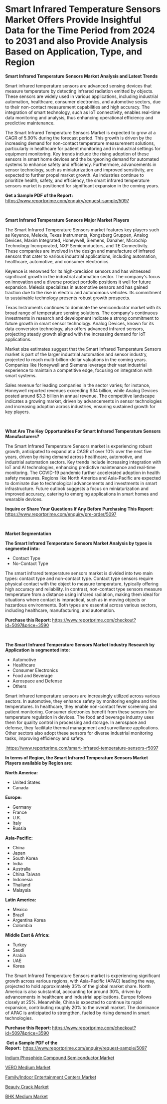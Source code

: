 <p><h1>Smart Infrared Temperature Sensors Market Offers Provide Insightful Data for the Time Period from 2024 to 2031 and also Provide Analysis Based on Application, Type, and Region</h1></p><p><strong>Smart Infrared Temperature Sensors Market Analysis and Latest Trends</strong></p>
<p><p>Smart infrared temperature sensors are advanced sensing devices that measure temperature by detecting infrared radiation emitted by objects. These sensors are widely used in various applications, including industrial automation, healthcare, consumer electronics, and automotive sectors, due to their non-contact measurement capabilities and high accuracy. The integration of smart technology, such as IoT connectivity, enables real-time data monitoring and analysis, thus enhancing operational efficiency and predictive maintenance.</p><p>The Smart Infrared Temperature Sensors Market is expected to grow at a CAGR of 5.90% during the forecast period. This growth is driven by the increasing demand for non-contact temperature measurement solutions, particularly in healthcare for patient monitoring and in industrial settings for equipment monitoring. Key trends include the rising adoption of these sensors in smart home devices and the burgeoning demand for automated systems to enhance safety and efficiency. Furthermore, advancements in sensor technology, such as miniaturization and improved sensitivity, are expected to further propel market growth. As industries continue to prioritize health, safety, and efficiency, the smart infrared temperature sensors market is positioned for significant expansion in the coming years.</p></p>
<p><strong>Get a Sample PDF of the Report:&nbsp;</strong> <a href="https://www.reportprime.com/enquiry/request-sample/5097">https://www.reportprime.com/enquiry/request-sample/5097</a></p>
<p>&nbsp;</p>
<p><strong>Smart Infrared Temperature Sensors Major Market Players</strong></p>
<p><p>The Smart Infrared Temperature Sensors market features key players such as Keyence, Melexis, Texas Instruments, Kongsberg Gruppen, Analog Devices, Maxim Integrated, Honeywell, Siemens, Danaher, Microchip Technology Incorporated, NXP Semiconductors, and TE Connectivity. These companies are involved in the design and manufacture of infrared sensors that cater to various industrial applications, including automation, healthcare, automotive, and consumer electronics.</p><p>Keyence is renowned for its high-precision sensors and has witnessed significant growth in the industrial automation sector. The company's focus on innovation and a diverse product portfolio positions it well for future expansion. Melexis specializes in automotive sensors and has gained traction due to the rise in electric and autonomous vehicles. Its commitment to sustainable technology presents robust growth prospects.</p><p>Texas Instruments continues to dominate the semiconductor market with its broad range of temperature sensing solutions. The company's continuous investments in research and development indicate a strong commitment to future growth in smart sensor technology. Analog Devices, known for its data conversion technology, also offers advanced infrared sensors, projecting steady growth aligned with the increasing demand for IoT applications.</p><p>Market size estimates suggest that the Smart Infrared Temperature Sensors market is part of the larger industrial automation and sensor industry, projected to reach multi-billion-dollar valuations in the coming years. Companies like Honeywell and Siemens leverage their vast industrial experience to maintain a competitive edge, focusing on integration with smart systems.</p><p>Sales revenue for leading companies in the sector varies; for instance, Honeywell reported revenues exceeding $34 billion, while Analog Devices posted around $3.3 billion in annual revenue. The competitive landscape indicates a growing market, driven by advancements in sensor technologies and increasing adoption across industries, ensuring sustained growth for key players.</p></p>
<p>&nbsp;</p>
<p><strong>What Are The Key Opportunities For Smart Infrared Temperature Sensors Manufacturers?</strong></p>
<p><p>The Smart Infrared Temperature Sensors market is experiencing robust growth, anticipated to expand at a CAGR of over 10% over the next five years, driven by rising demand across healthcare, automotive, and industrial automation sectors. Key trends include increasing integration with IoT and AI technologies, enhancing predictive maintenance and real-time monitoring. The COVID-19 pandemic further accelerated adoption in health safety measures. Regions like North America and Asia-Pacific are expected to dominate due to technological advancements and investments in smart infrastructure. Future outlook suggests a focus on miniaturization and improved accuracy, catering to emerging applications in smart homes and wearable devices.</p></p>
<p><strong>Inquire or Share Your Questions If Any Before Purchasing This Report:</strong> <a href="https://www.reportprime.com/enquiry/pre-order/5097">https://www.reportprime.com/enquiry/pre-order/5097</a></p>
<p>&nbsp;</p>
<p><strong>Market Segmentation</strong></p>
<p><strong>The Smart Infrared Temperature Sensors Market Analysis by types is segmented into:</strong></p>
<p><ul><li>Contact Type</li><li>No-Contact Type</li></ul></p>
<p><p>The smart infrared temperature sensors market is divided into two main types: contact type and non-contact type. Contact type sensors require physical contact with the object to measure temperature, typically offering high accuracy and reliability. In contrast, non-contact type sensors measure temperature from a distance using infrared radiation, making them ideal for situations where contact is impractical, such as in moving objects or hazardous environments. Both types are essential across various sectors, including healthcare, manufacturing, and automation.</p></p>
<p><strong>Purchase this Report:&nbsp;</strong><a href="https://www.reportprime.com/checkout?id=5097&price=3590">https://www.reportprime.com/checkout?id=5097&price=3590</a></p>
<p>&nbsp;</p>
<p><strong>The Smart Infrared Temperature Sensors Market Industry Research by Application is segmented into:</strong></p>
<p><ul><li>Automotive</li><li>Healthcare</li><li>Consumer Electronics</li><li>Food and Beverage</li><li>Aerospace and Defense</li><li>Others</li></ul></p>
<p><p>Smart infrared temperature sensors are increasingly utilized across various sectors. In automotive, they enhance safety by monitoring engine and tire temperatures. In healthcare, they enable non-contact fever screening and patient monitoring. Consumer electronics benefit from these sensors for temperature regulation in devices. The food and beverage industry uses them for quality control in processing and storage. In aerospace and defense, they facilitate thermal management and surveillance applications. Other sectors also adopt these sensors for diverse industrial monitoring tasks, improving efficiency and safety.</p></p>
<p><a href="https://www.reportprime.com/smart-infrared-temperature-sensors-r5097">&nbsp;https://www.reportprime.com/smart-infrared-temperature-sensors-r5097</a></p>
<p><strong>In terms of Region, the Smart Infrared Temperature Sensors Market Players available by Region are:</strong></p>
<p>
    <p> <strong> North America: </strong>
        <ul>
            <li>United States</li>
            <li>Canada</li>
        </ul>
        </p> 
    <p> <strong> Europe: </strong>
        <ul>
            <li>Germany</li>
            <li>France</li>
            <li>U.K.</li>
            <li>Italy</li>
            <li>Russia</li>
        </ul>
        </p> 
    <p> <strong> Asia-Pacific: </strong>
        <ul>
            <li>China</li>
            <li>Japan</li>
            <li>South Korea</li>
            <li>India</li>
            <li>Australia</li>
            <li>China Taiwan</li>
            <li>Indonesia</li>
            <li>Thailand</li>
            <li>Malaysia</li>
        </ul>
        </p> 
    <p> <strong> Latin America: </strong>
        <ul>
            <li>Mexico</li>
            <li>Brazil</li>
            <li>Argentina Korea</li>
            <li>Colombia</li>
        </ul>
        </p> 
    <p> <strong> Middle East & Africa: </strong>
        <ul>
            <li>Turkey</li>
            <li>Saudi</li>
            <li>Arabia</li>
            <li>UAE</li>
            <li>Korea</li>
        </ul>
    </p>
    </p>
<p><p>The Smart Infrared Temperature Sensors market is experiencing significant growth across various regions, with Asia-Pacific (APAC) leading the way, projected to hold approximately 35% of the global market share. North America is also substantial, accounting for around 30%, driven by advancements in healthcare and industrial applications. Europe follows closely at 25%. Meanwhile, China is expected to continue its rapid expansion, contributing roughly 20% to the overall market. The dominance of APAC is anticipated to strengthen, fueled by rising demand in smart technologies.</p></p>
<p><strong>Purchase this Report: </strong><a href="https://www.reportprime.com/checkout?id=5097&price=3590">https://www.reportprime.com/checkout?id=5097&price=3590</a></p>
<p>&nbsp;<strong>Get a Sample PDF of the Report:&nbsp;&nbsp;</strong><a href="https://www.reportprime.com/enquiry/request-sample/5097">https://www.reportprime.com/enquiry/request-sample/5097</a></p>
<p><strong></strong></p>
<p><p><a href="https://github.com/mauripalmi/Market-Research-Report-List-5/blob/main/indium-phosphide-compound-semiconductor-market.md">Indium Phosphide Compound Semiconductor Market</a></p><p><a href="https://www.linkedin.com/pulse/market-leaders-laggards-global-vero-medium-trends-forecast-9qtae?trackingId=XOsnJZVoS9CQTOYNrTLORw%3D%3D">VERO Medium Market</a></p><p><a href="https://issuu.com/reportprime-2/docs/familyindoor-entertainment-centers-_75b362a2a8949a">Family/Indoor Entertainment Centers Market</a></p><p><a href="https://issuu.com/reportprime-2/docs/beauty-crack-market-size-2030.pptx_dd2fe70b61e51e">Beauty Crack Market</a></p><p><a href="https://www.linkedin.com/pulse/bhk-medium-market-strategic-insights-product-evolution-segmentation-industry-o2roe?trackingId=%2Fqyvpj5fQ6%2B2C3eToe%2B%2FFQ%3D%3D">BHK Medium Market</a></p></p>